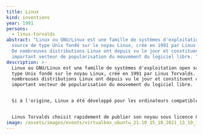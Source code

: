 ```yaml
---
title: Linux
kind: inventions
year: 1991
persons:
  - linus-torvalds
abstract: "Linux ou GNU/Linux est une famille de systèmes d'exploitation open
  source de type Unix fondé sur le noyau Linux, créé en 1991 par Linus Torvalds.
  De nombreuses distributions Linux ont depuis vu le jour et constituent un
  important vecteur de popularisation du mouvement du logiciel libre. "
description: >-
  Linux ou GNU/Linux est une famille de systèmes d'exploitation open source de
  type Unix fondé sur le noyau Linux, créé en 1991 par Linus Torvalds. De
  nombreuses distributions Linux ont depuis vu le jour et constituent un
  important vecteur de popularisation du mouvement du logiciel libre.


  Si à l'origine, Linux a été développé pour les ordinateurs compatibles PC, il n'a jamais équipé qu'une très faible part des ordinateurs personnels. Mais le noyau Linux, accompagné ou non des logiciels GNU, est également utilisé par d'autres types de systèmes informatiques, notamment les serveurs, téléphones portables, systèmes embarqués ou encore superordinateurs. Le système d'exploitation pour téléphones portables Android qui utilise le noyau Linux mais pas GNU, équipe aujourd'hui 85 % des tablettes tactiles et smartphones. 


  Linus Torvalds choisit rapidement de publier son noyau sous licence GNU GPL. Cette décision rend compatibles juridiquement les systèmes GNU et Linux. Dès lors, pour combler le vide causé par le développement inachevé de Hurd, GNU et le noyau Linux sont associés pour former un nouveau système d'exploitation (parfois considéré comme variante de GNU) : GNU/Linux ou Linux.
image: /assets/images/events/virtualbox_ubuntu_21.10_15_10_2021_13_19_12_eng.png
---
```

